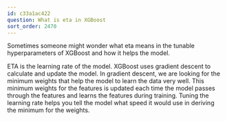 ```yaml
---
id: c33a1ac422
question: What is eta in XGBoost
sort_order: 2470
---
```


Sometimes someone might wonder what eta means in the tunable hyperparameters of XGBoost and how it helps the model.

ETA is the learning rate of the model. XGBoost uses gradient descent to calculate and update the model. In gradient descent, we are looking for the minimum weights that help the model to learn the data very well. This minimum weights for the features is updated each time the model passes through the features and learns the features during training. Tuning the learning rate helps you tell the model what speed it would use in deriving the minimum for the weights.

